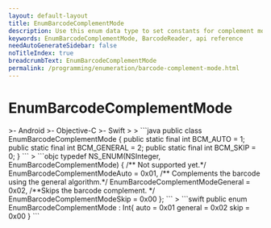 ```yaml
---
layout: default-layout
title: EnumBarcodeComplementMode
description: Use this enum data type to set constants for complement mode of barcodes in your Dynamsoft Barcode Reader project.
keywords: EnumBarcodeComplementMode, BarcodeReader, api reference
needAutoGenerateSidebar: false
noTitleIndex: true
breadcrumbText: EnumBarcodeComplementMode
permalink: /programming/enumeration/barcode-complement-mode.html
---
```



# EnumBarcodeComplementMode

<div class="sample-code-prefix template2"></div>
   >- Android
   >- Objective-C
   >- Swift
   >
>
```java
public class EnumBarcodeComplementMode {
    public static final int BCM_AUTO = 1;
    public static final int BCM_GENERAL = 2;
    public static final int BCM_SKIP = 0;
}
```
>
```objc
typedef NS_ENUM(NSInteger, EnumBarcodeComplementMode)
{
   /** Not supported yet.*/
   EnumBarcodeComplementModeAuto = 0x01,
   /** Complements the barcode using the general algorithm.*/
   EnumBarcodeComplementModeGeneral = 0x02,
   /**Skips the barcode complement. */
   EnumBarcodeComplementModeSkip = 0x00
};
```
>
```swift
public enum EnumBarcodeComplementMode : Int{
    auto = 0x01
    general = 0x02
    skip = 0x00
}
```
